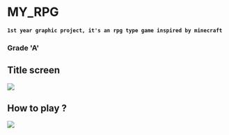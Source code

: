 # MY_RPG
**`1st year graphic project, it's an rpg type game inspired by minecraft`**

### Grade 'A'

## Title screen
![](screenshot/game.png)

## How to play ?
![](screenshot/how_to_play.png)
